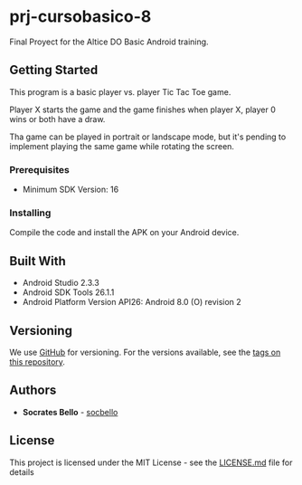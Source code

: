 # prj-cursobasico-8

Final Proyect for the Altice DO Basic Android training.

## Getting Started

This program is a basic player vs. player Tic Tac Toe game.

Player X starts the game and the game finishes when player X, player 0 wins or both have a draw.

Tha game can be played in portrait or landscape mode, but it's pending to implement playing the same game while rotating the screen.

### Prerequisites

* Minimum SDK Version: 16

### Installing

Compile the code and install the APK on your Android device.

## Built With

* Android Studio 2.3.3
* Android SDK Tools 26.1.1
* Android Platform Version API26: Android 8.0 (O) revision 2

## Versioning

We use [GitHub](http://github.com/) for versioning. For the versions available, see the [tags on this repository](https://github.com/socbello/prj-cursobasico-8/tags). 

## Authors

* **Socrates Bello** - [socbello](https://github.com/socbello)

## License

This project is licensed under the MIT License - see the [LICENSE.md](LICENSE.md) file for details
